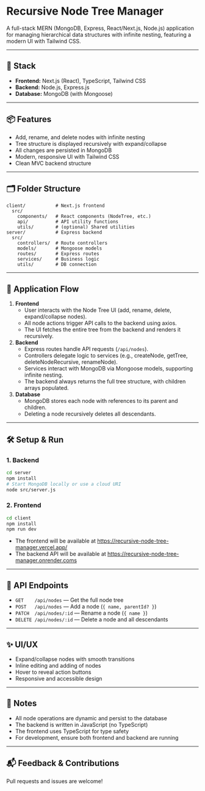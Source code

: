 # Recursive Node Tree Manager

A full-stack MERN (MongoDB, Express, React/Next.js, Node.js) application for managing hierarchical data structures with infinite nesting, featuring a modern UI with Tailwind CSS.

---

## 🚀 Stack
- **Frontend:** Next.js (React), TypeScript, Tailwind CSS
- **Backend:** Node.js, Express.js
- **Database:** MongoDB (with Mongoose)

---

## 📦 Features
- Add, rename, and delete nodes with infinite nesting
- Tree structure is displayed recursively with expand/collapse
- All changes are persisted in MongoDB
- Modern, responsive UI with Tailwind CSS
- Clean MVC backend structure

---

## 🗂️ Folder Structure
```
client/           # Next.js frontend
  src/
    components/   # React components (NodeTree, etc.)
    api/          # API utility functions
    utils/        # (optional) Shared utilities
server/           # Express backend
  src/
    controllers/  # Route controllers
    models/       # Mongoose models
    routes/       # Express routes
    services/     # Business logic
    utils/        # DB connection
```

---

## 📝 Application Flow
1. **Frontend**
   - User interacts with the Node Tree UI (add, rename, delete, expand/collapse nodes).
   - All node actions trigger API calls to the backend using axios.
   - The UI fetches the entire tree from the backend and renders it recursively.
2. **Backend**
   - Express routes handle API requests (`/api/nodes`).
   - Controllers delegate logic to services (e.g., createNode, getTree, deleteNodeRecursive, renameNode).
   - Services interact with MongoDB via Mongoose models, supporting infinite nesting.
   - The backend always returns the full tree structure, with children arrays populated.
3. **Database**
   - MongoDB stores each node with references to its parent and children.
   - Deleting a node recursively deletes all descendants.

---

## 🛠️ Setup & Run

### 1. Backend
```bash
cd server
npm install
# Start MongoDB locally or use a cloud URI
node src/server.js
```

### 2. Frontend
```bash
cd client
npm install
npm run dev
```

- The frontend will be available at https://recursive-node-tree-manager.vercel.app/
- The backend API will be available at https://recursive-node-tree-manager.onrender.coms

---

## 🌳 API Endpoints
- `GET    /api/nodes`         — Get the full node tree
- `POST   /api/nodes`         — Add a node (`{ name, parentId? }`)
- `PATCH  /api/nodes/:id`     — Rename a node (`{ name }`)
- `DELETE /api/nodes/:id`     — Delete a node and all descendants

---

## ✨ UI/UX
- Expand/collapse nodes with smooth transitions
- Inline editing and adding of nodes
- Hover to reveal action buttons
- Responsive and accessible design

---

## 📖 Notes
- All node operations are dynamic and persist to the database
- The backend is written in JavaScript (no TypeScript)
- The frontend uses TypeScript for type safety
- For development, ensure both frontend and backend are running

---

## 📬 Feedback & Contributions
Pull requests and issues are welcome!
